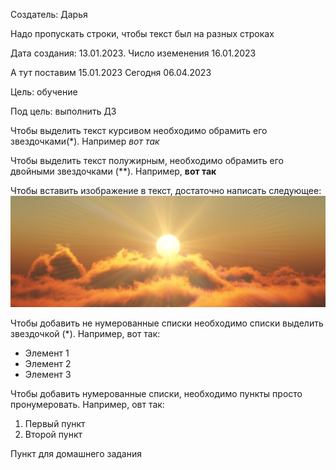 Создатель: Дарья

Надо пропускать строки, чтобы текст был на разных строках

Дата создания: 13.01.2023. Число иземенения 16.01.2023

А тут поставим 15.01.2023
Сегодня 06.04.2023

Цель: обучение

Под цель: выполнить ДЗ

Чтобы выделить текст курсивом необходимо обрамить его звездочками(*). Например *вот так*

Чтобы выделить текст полужирным, необходимо обрамить его двойными звездочками (**). Например, **вот так**

Чтобы вставить изображение в текст, достаточно написать следующее:
![солнце](solnce.jpg)

Чтобы добавить не нумерованные списки необходимо списки выделить звездочкой (*).
Например, вот так:
* Элемент 1
* Элемент 2
* Элемент 3

Чтобы добавить нумерованные списки, необходимо пункты просто пронумеровать.
Например, овт так:
1. Первый пункт
2. Второй пункт

Пункт для домашнего задания
